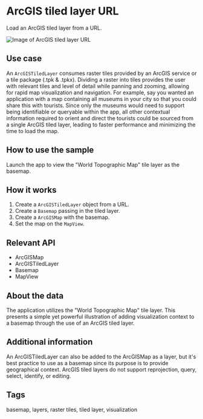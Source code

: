 # ArcGIS tiled layer URL

Load an ArcGIS tiled layer from a URL.

![Image of ArcGIS tiled layer URL](arcgis-tiledlayer-url.png)

## Use case

An `ArcGISTiledLayer` consumes raster tiles provided by an ArcGIS service or a tile package (.tpk & .tpkx). Dividing a raster into tiles provides the user with relevant tiles and level of detail while panning and zooming, allowing for rapid map visualization and navigation. For example, say you wanted an application with a map containing all museums in your city so that you could share this with tourists. Since only the museums would need to support being identifiable or queryable within the app, all other contextual information required to orient and direct the tourists could be sourced from a single ArcGIS tiled layer, leading to faster performance and minimizing the time to load the map.

## How to use the sample	

Launch the app to view the "World Topographic Map" tile layer as the basemap. 

## How it works

1. Create a `ArcGISTiledLayer` object from a URL.
2. Create a `Basemap` passing in the tiled layer.
3. Create a `ArcGISMap` with the basemap.
4. Set the map on the `MapView`.

## Relevant API

* ArcGISMap
* ArcGISTiledLayer
* Basemap
* MapView

## About the data

The application utilizes the "World Topographic Map" tile layer. This presents a simple yet powerful illustration of adding visualization context to a basemap through the use of an ArcGIS tiled layer.

## Additional information

An ArcGISTiledLayer can also be added to the ArcGISMap as a layer, but it's best practice to use as a basemap since its purpose is to provide geographical context. ArcGIS tiled layers do not support reprojection, query, select, identify, or editing.

## Tags

basemap, layers, raster tiles, tiled layer, visualization